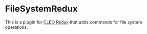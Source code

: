 # FileSystemRedux

This is a plugin for [CLEO Redux](https://github.com/cleolibrary/CLEO-Redux) that adds commands for file system operations.